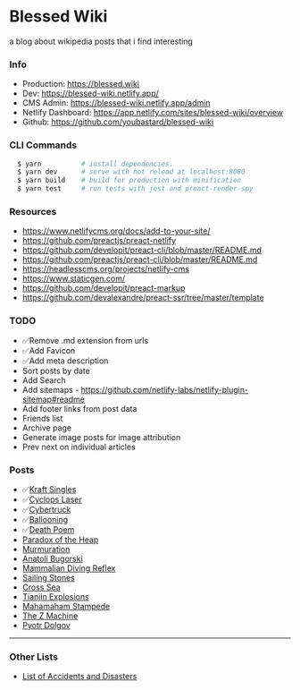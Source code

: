 # Blessed Wiki

a blog about wikipedia posts that i find interesting

### Info

- Production: https://blessed.wiki
- Dev: https://blessed-wiki.netlify.app/
- CMS Admin: https://blessed-wiki.netlify.app/admin
- Netlify Dashboard: https://app.netlify.com/sites/blessed-wiki/overview
- Github: https://github.com/youbastard/blessed-wiki

### CLI Commands

```sh
  $ yarn          # install dependencies.
  $ yarn dev      # serve with hot reload at localhost:8080
  $ yarn build    # build for production with minification
  $ yarn test     # run tests with jest and preact-render-spy
```

### Resources

- https://www.netlifycms.org/docs/add-to-your-site/
- https://github.com/preactjs/preact-netlify
- https://github.com/developit/preact-cli/blob/master/README.md
- https://github.com/preactjs/preact-cli/blob/master/README.md
- https://headlesscms.org/projects/netlify-cms
- https://www.staticgen.com/
- https://github.com/developit/preact-markup
- https://github.com/devalexandre/preact-ssr/tree/master/template

### TODO

- ✅Remove .md extension from urls
- ✅Add Favicon
- ✅Add meta description
- Sort posts by date
- Add Search
- Add sitemaps - https://github.com/netlify-labs/netlify-plugin-sitemap#readme
- Add footer links from post data
- Friends list
- Archive page
- Generate image posts for image attribution
- Prev next on individual articles


### Posts

- ✅[Kraft Singles](https://en.wikipedia.org/wiki/Kraft_Singles)
- ✅[Cyclops Laser](https://en.wikipedia.org/wiki/Cyclops_laser)
- ✅[Cybertruck](https://en.wikipedia.org/wiki/Tesla_Cybertruck)
- ✅[Ballooning](https://en.wikipedia.org/wiki/Ballooning_(spider))
- ✅[Death Poem](https://en.wikipedia.org/wiki/Death_poem)
- [Paradox of the Heap](https://en.wikipedia.org/wiki/Sorites_paradox)
- [Murmuration](https://en.wikipedia.org/wiki/Flocking_\(behavior\))
- [Anatoli Bugorski](https://en.wikipedia.org/wiki/Anatoli_Bugorski)
- [Mammalian Diving Reflex](https://en.wikipedia.org/wiki/Diving_reflex)
- [Sailing Stones](https://en.wikipedia.org/wiki/Sailing_stones)
- [Cross Sea](https://en.wikipedia.org/wiki/Cross_sea)
- [Tianjin Explosions](https://en.wikipedia.org/wiki/2015_Tianjin_explosions)
- [Mahamaham Stampede](https://en.wikipedia.org/wiki/Mahamaham_stampede)
- [The Z Machine](https://en.wikipedia.org/wiki/Z_Pulsed_Power_Facility)
- [Pyotr Dolgov](https://en.wikipedia.org/wiki/Pyotr_Dolgov)

---

### Other Lists

- [List of Accidents and Disasters](https://en.wikipedia.org/wiki/List_of_accidents_and_disasters_by_death_toll)

